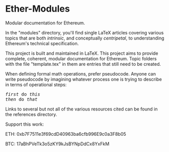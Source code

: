 # Ether-Modules

Modular documentation for Ethereum. 

In the "modules" directory, you'll find single LaTeX articles covering various topics that are both *intrinsic*, and conceptually *centripetal*, to understanding Ethereum's technical specification. 

This project is built and maintained in LaTeX. This project aims to provide complete, coherent, modular documentation for Ethereum. Topic folders with the file "template.tex" in them are entries that still need to be created. 

When defining formal math operations, prefer pseudocode. Anyone can write pseudocode by imagining whatever process one is trying to describe in terms of operational steps: 

<pre>
<i>first</i> do <i>this</i>
<i>then</i> do <i>that</i>
</pre>

Links to several but not all of the various resources cited can be found in the references directory.

Support this work: 

ETH: 0xb7F7511e3f69cdD40963ba6cfb996E9c0a3F8b05

BTC: 17aBhPVeTk3o5zKY9kJsBYNpDdCx8YxFkM
